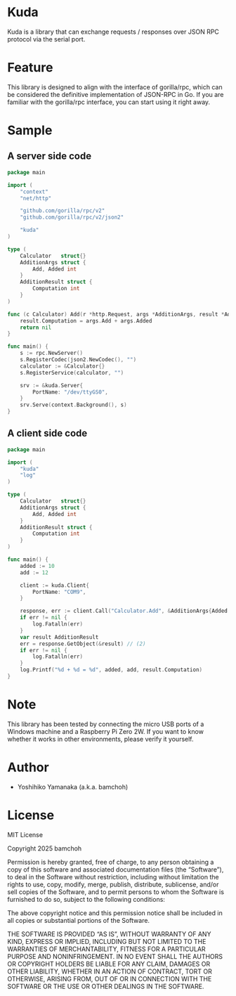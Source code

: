 # Kuda

Kuda is a library that can exchange requests / responses over JSON RPC protocol via the serial port.

# Feature

This library is designed to align with the interface of gorilla/rpc, which can be considered the definitive implementation of JSON-RPC in Go. If you are familiar with the gorilla/rpc interface, you can start using it right away.

# Sample

## A server side code

```go
package main

import (
	"context"
	"net/http"

	"github.com/gorilla/rpc/v2"
	"github.com/gorilla/rpc/v2/json2"

	"kuda"
)

type (
	Calculator   struct{}
	AdditionArgs struct {
		Add, Added int
	}
	AdditionResult struct {
		Computation int
	}
)

func (c Calculator) Add(r *http.Request, args *AdditionArgs, result *AdditionResult) error {
	result.Computation = args.Add + args.Added
	return nil
}

func main() {
	s := rpc.NewServer()
	s.RegisterCodec(json2.NewCodec(), "")
	calculator := &Calculator{}
	s.RegisterService(calculator, "")

	srv := &kuda.Server{
		PortName: "/dev/ttyGS0",
	}
	srv.Serve(context.Background(), s)
}
```

## A client side code

```go
package main

import (
	"kuda"
	"log"
)

type (
	Calculator   struct{}
	AdditionArgs struct {
		Add, Added int
	}
	AdditionResult struct {
		Computation int
	}
)

func main() {
	added := 10
	add := 12

	client := kuda.Client{
		PortName: "COM9",
	}

	response, err := client.Call("Calculator.Add", &AdditionArgs{Added: added, Add: add})
	if err != nil {
		log.Fatalln(err)
	}
	var result AdditionResult
	err = response.GetObject(&result) // (2)
	if err != nil {
		log.Fatalln(err)
	}
	log.Printf("%d + %d = %d", added, add, result.Computation)
}
```

# Note

This library has been tested by connecting the micro USB ports of a Windows machine and a Raspberry Pi Zero 2W. If you want to know whether it works in other environments, please verify it yourself.

# Author

- Yoshihiko Yamanaka (a.k.a. bamchoh)

# License

MIT License

Copyright 2025 bamchoh

Permission is hereby granted, free of charge, to any person obtaining a copy of this software and associated documentation files (the “Software”), to deal in the Software without restriction, including without limitation the rights to use, copy, modify, merge, publish, distribute, sublicense, and/or sell copies of the Software, and to permit persons to whom the Software is furnished to do so, subject to the following conditions:

The above copyright notice and this permission notice shall be included in all copies or substantial portions of the Software.

THE SOFTWARE IS PROVIDED “AS IS”, WITHOUT WARRANTY OF ANY KIND, EXPRESS OR IMPLIED, INCLUDING BUT NOT LIMITED TO THE WARRANTIES OF MERCHANTABILITY, FITNESS FOR A PARTICULAR PURPOSE AND NONINFRINGEMENT. IN NO EVENT SHALL THE AUTHORS OR COPYRIGHT HOLDERS BE LIABLE FOR ANY CLAIM, DAMAGES OR OTHER LIABILITY, WHETHER IN AN ACTION OF CONTRACT, TORT OR OTHERWISE, ARISING FROM, OUT OF OR IN CONNECTION WITH THE SOFTWARE OR THE USE OR OTHER DEALINGS IN THE SOFTWARE.
